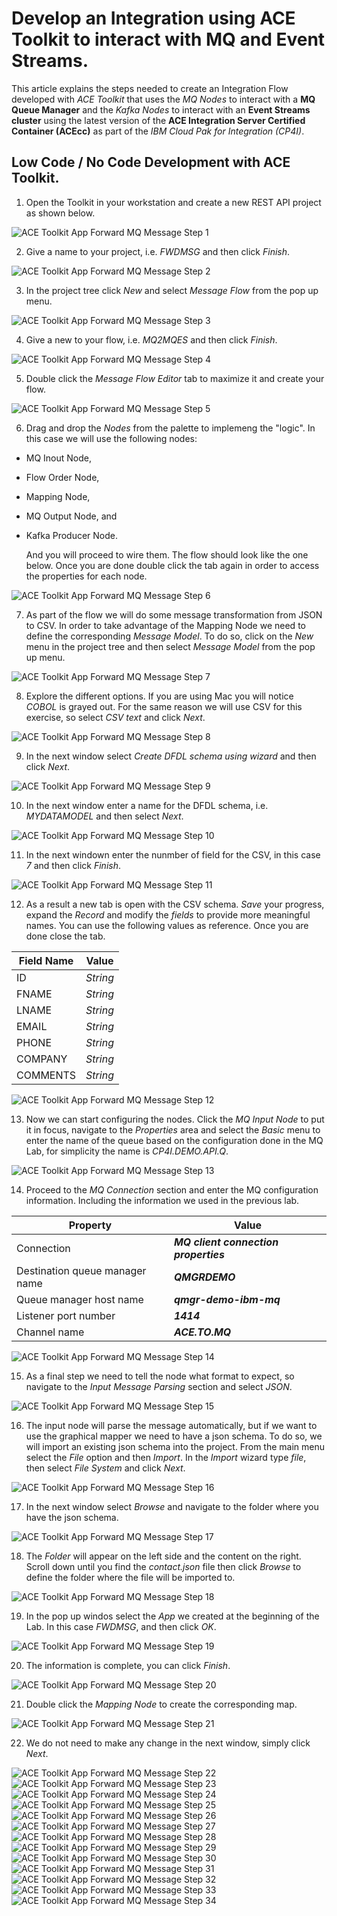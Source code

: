 # Develop an Integration using ACE Toolkit to interact with MQ and Event Streams.

This article explains the steps needed to create an Integration Flow developed with *ACE Toolkit* that uses the *MQ Nodes* to interact with a **MQ Queue Manager** and the *Kafka Nodes* to interact with an **Event Streams cluster** using the latest version of the **ACE Integration Server Certified Container (ACEcc)** as part of the *IBM Cloud Pak for Integration (CP4I)*.

## Low Code / No Code Development with ACE Toolkit.

1. Open the Toolkit in your workstation and create a new REST API project as shown below.

![ACE Toolkit App Forward MQ Message Step 1](images/2022-07-11_08-49-05.png)

2. Give a name to your project, i.e. *FWDMSG* and then click *Finish*.

![ACE Toolkit App Forward MQ Message Step 2](images/2022-07-11_08-52-31.png)

3. In the project tree click *New* and select *Message Flow* from the pop up menu.

![ACE Toolkit App Forward MQ Message Step 3](images/2022-07-11_08-54-46.png)

4. Give a new to your flow, i.e. *MQ2MQES* and then click *Finish*.

![ACE Toolkit App Forward MQ Message Step 4](images/2022-07-11_08-56-21.png)

5. Double click the *Message Flow Editor* tab to maximize it and create your flow.

![ACE Toolkit App Forward MQ Message Step 5](images/2022-07-11_09-04-33.png)

6. Drag and drop the *Nodes* from the palette to implemeng the "logic". In this case we will use the following nodes:
  * MQ Inout Node,
  * Flow Order Node,
  * Mapping Node,
  * MQ Output Node, and
  * Kafka Producer Node.

    And you will proceed to wire them. The flow should look like the one below. Once you are done double click the tab again in order to access the properties for each node. 

![ACE Toolkit App Forward MQ Message Step 6](images/2022-07-11_09-07-33.png)

7. As part of the flow we will do some message transformation from JSON to CSV. In order to take advantage of the Mapping Node we need to define the corresponding *Message Model*. To do so, click on the *New* menu in the project tree and then select *Message Model* from the pop up menu.

![ACE Toolkit App Forward MQ Message Step 7](images/2022-07-11_09-10-11.png)

8. Explore the different options. If you are using Mac you will notice *COBOL* is grayed out. For the same reason we will use CSV for this exercise, so select *CSV text* and click *Next*.

![ACE Toolkit App Forward MQ Message Step 8](images/2022-07-11_09-11-09.png)

9. In the next window select *Create DFDL schema using wizard* and then click *Next*.

![ACE Toolkit App Forward MQ Message Step 9](images/2022-07-11_09-12-26.png)

10. In the next window enter a name for the DFDL schema, i.e. *MYDATAMODEL* and then select *Next*.

![ACE Toolkit App Forward MQ Message Step 10](images/2022-07-11_09-17-51.png)

11. In the next windown enter the nunmber of field for the CSV, in this case *7* and then click *Finish*.

![ACE Toolkit App Forward MQ Message Step 11](images/2022-07-11_09-23-03.png)

12. As a result a new tab is open with the CSV schema. *Save* your progress, expand the *Record* and modify the *fields* to provide more meaningful names. You can use the following values as reference. Once you are done close the tab.

Field Name | Value
---------|-------
ID | *String*
FNAME | *String*
LNAME | *String*
EMAIL | *String*
PHONE | *String*
COMPANY | *String*
COMMENTS | *String*

![ACE Toolkit App Forward MQ Message Step 12](images/2022-07-11_09-25-45.png)

13. Now we can start configuring the nodes. Click the *MQ Input Node* to put it in focus, navigate to the *Properties* area and select the *Basic* menu to enter the name of the queue based on the configuration done in the MQ Lab, for simplicity the name is *CP4I.DEMO.API.Q*.

![ACE Toolkit App Forward MQ Message Step 13](images/2022-07-11_09-29-09.png)

14. Proceed to the *MQ Connection* section and enter the MQ configuration information. Including the information we used in the previous lab.

Property | Value
---------|-------
Connection | ***MQ client connection properties***
Destination queue manager name | ***QMGRDEMO***
Queue manager host name | ***qmgr-demo-ibm-mq***
Listener port number | ***1414***
Channel name | ***ACE.TO.MQ***

![ACE Toolkit App Forward MQ Message Step 14](images/2022-07-11_09-31-43.png)

15. As a final step we need to tell the node what format to expect, so navigate to the *Input Message Parsing* section and select *JSON*.

![ACE Toolkit App Forward MQ Message Step 15](images/2022-07-11_09-34-15.png)

16. The input node will parse the message automatically, but if we want to use the graphical mapper we need to have a json schema. To do so, we will import an existing json schema into the project. From the main menu select the *File* option and then *Import*. In the *Import* wizard type *file*, then select *File System* and click *Next*.

![ACE Toolkit App Forward MQ Message Step 16](images/2022-07-11_09-36-53.png)

17. In the next window select *Browse* and navigate to the folder where you have the json schema.

![ACE Toolkit App Forward MQ Message Step 17](images/2022-07-11_09-37-46.png)

18. The *Folder* will appear on the left side and the content on the right. Scroll down until you find the *contact.json* file then click *Browse* to define the folder where the file will be imported to.

![ACE Toolkit App Forward MQ Message Step 18](images/2022-07-11_09-39-14.png)

19. In the pop up windos select the *App* we created at the beginning of the Lab. In this case *FWDMSG*, and then click *OK*.

![ACE Toolkit App Forward MQ Message Step 19](images/2022-07-11_09-40-47.png)

20. The information is complete, you can click *Finish*.

![ACE Toolkit App Forward MQ Message Step 20](images/2022-07-11_09-41-22.png)

21. Double click the *Mapping Node* to create the corresponding map.

![ACE Toolkit App Forward MQ Message Step 21](images/2022-07-11_09-41-56.png)

22. We do not need to make any change in the next window, simply click *Next*.

![ACE Toolkit App Forward MQ Message Step 22](images/2022-07-11_09-42-24.png)
![ACE Toolkit App Forward MQ Message Step 23](images/2022-07-11_09-46-45.png)
![ACE Toolkit App Forward MQ Message Step 24](images/2022-07-11_09-48-11.png)
![ACE Toolkit App Forward MQ Message Step 25](images/2022-07-11_09-49-29.png)
![ACE Toolkit App Forward MQ Message Step 26](images/2022-07-11_09-52-30.png)
![ACE Toolkit App Forward MQ Message Step 27](images/2022-07-11_09-53-41.png)
![ACE Toolkit App Forward MQ Message Step 28](images/2022-07-11_09-54-41.png)
![ACE Toolkit App Forward MQ Message Step 29](images/2022-07-11_09-55-58.png)
![ACE Toolkit App Forward MQ Message Step 30](images/2022-07-11_09-57-00.png)
![ACE Toolkit App Forward MQ Message Step 31](images/2022-07-11_09-57-23.png)
![ACE Toolkit App Forward MQ Message Step 32](images/2022-07-11_09-58-01.png)
![ACE Toolkit App Forward MQ Message Step 33](images/2022-07-11_10-00-55.png)
![ACE Toolkit App Forward MQ Message Step 34](images/2022-07-11_10-02-44.png)
